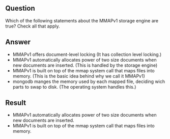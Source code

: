 ## Question

Which of the following statements about the MMAPv1 storage engine are true? Check all that apply.

## Answer

- MMAPv1 offers document-level locking (It has collection level locking.)
- MMAPv1 automatically allocates power of two size documents when new documents are inserted. (This is handled by the storage engine)
- MMAPv1 is built on top of the mmap system call that maps files into memory. (This is the basic idea behind why we call it MMAPv1)
- mongodb manges the memory used by each mapped file, deciding wich parts to swap to disk. (The operating system handles this.)


## Result

- MMAPv1 automatically allocates power of two size documents when new documents are inserted.
- MMAPv1 is built on top of the mmap system call that maps files into memory.
